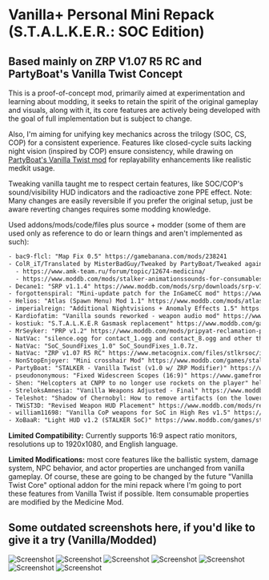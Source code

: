 # Vanilla+ Personal Mini Repack (S.T.A.L.K.E.R.: SOC Edition)

## Based mainly on ZRP V1.07 R5 RC and PartyBoat's Vanilla Twist Concept

This is a proof-of-concept mod, primarily aimed at experimentation and learning about modding, it seeks to retain the spirit of the original gameplay and visuals, along with it, its core features are actively being developed with the goal of full implementation but is subject to change.

Also, I'm aiming for unifying key mechanics across the trilogy (SOC, CS, COP) for a consistent experience. Features like closed-cycle suits lacking night vision (inspired by COP) ensure consistency, while drawing on [PartyBoat's Vanilla Twist mod](https://www.moddb.com/mods/stalker-vanilla-twist/downloads/stalker-vanilla-twist-v10) for replayability enhancements like realistic medkit usage.

Tweaking vanilla taught me to respect certain features, like SOC/COP's sound/visibility HUD indicators and the radioactive zone PPE effect. Note: Many changes are easily reversible if you prefer the original setup, just be aware reverting changes requires some modding knowledge.

Used addons/mods/code/files plus source + modder (some of them are used only as reference to do or learn things and aren't implemented as such):

```txt
- bac9-flcl: "Map Fix 0.5" https://gamebanana.com/mods/238241
- ColR_iT/Translated by MisterBadGuy/Tweaked by PartyBoat/Tweaked again and adapted to multilanguage by forgottenspiral: "Medicine Mod" (one of my favorite Lua scripts)
  - https://www.amk-team.ru/forum/topic/12674-medicina/
  - https://www.moddb.com/mods/stalker-animationssounds-for-consumables/downloads/medicine-rc-ver1-1
- Decane1: "SRP v1.1.4" https://www.moddb.com/mods/srp/downloads/srp-v114
- forgottenspiral: "Mini-update patch for the InGameCC mod" https://www.moddb.com/games/stalker/addons/mini-update-patch-for-the-ingamecc-mod
- Helios: "Atlas (Spawn Menu) Mod 1.1" https://www.moddb.com/mods/atlas-spawn-menu/downloads/atlas-spawn-menu-mod-1-1
- imperialreign: "Additional Nightvisions + Anomaly Effects 1.5" https://www.moddb.com/games/stalker/addons/additional-nightvisions-anomaly-effects-1-5
- Kardiofatim: "Vanilla sounds reworked - weapon audio mod" https://www.moddb.com/games/stalker/addons/vanilla-sounds-reworked-weapon-audio-mod
- kostiuk: "S.T.A.L.K.E.R Gasmask replacement" https://www.moddb.com/games/stalker/addons/stalker-gasmask-replacement
- MrSeyker: "PRP v1.2" https://www.moddb.com/mods/pripyat-reclamation-patch
- NatVac: "silence.ogg for contact_1.ogg and contact_8.ogg and other things" SAVandT_1.1.
- NatVac: "SoC_SoundFixes_1.0" SoC_SoundFixes_1.0.7z.
- NatVac: "ZRP v1.07 R5 RC" https://www.metacognix.com/files/stlkrsoc/index.html
- NonStopEnjoyer: "Mini crosshair Mod" https://www.moddb.com/games/stalker/addons/mini-crosshair-mod
- PartyBoat: "STALKER - Vanilla Twist (v1.0 w/ ZRP Modifier)" https://www.moddb.com/mods/stalker-vanilla-twist/downloads/stalker-vanilla-twist-v10-w-zrp-modifier
- pseudononymous: "Fixed Widescreen Scopes (16:9)" https://www.gamefront.com/games/stalker/file/fixed-widescreen-scopes-16-9
- Shen: "Helcopters at CNPP to no longer use rockets on the player" heli.ltx.
- StreloksAmnesia: "Vanilla Weapons Adjusted - Final" https://www.moddb.com/mods/vanilla-weapons-adjusted/downloads/vanilla-weapons-adjusted-final
- Teleshot: "Shadow of Chernobyl: How to remove artifacts (on the lower left) from the HUD?" https://www.reddit.com/r/stalker/comments/bfc2xd/shadow_of_chernobyl_how_to_remove_artifacts_on/
- TWiST3D: "Revised Weapon HUD Placement" https://www.moddb.com/mods/revised-weapon-hud-placement/downloads/revised-weapon-hud-placement
- william11698: "Vanilla CoP weapons for SoC in High Res v1.5" https://www.moddb.com/games/stalker/addons/vanilla-cop-weapons-for-soc-in-high-res-v15
- XoBaaR: "Light HUD v1.2 (STALKER SoC)" https://www.moddb.com/games/stalker/addons/light-hud-v12
```

**Limited Compatibility:** Currently supports 16:9 aspect ratio monitors, resolutions up to 1920x1080, and English language.

**Limited Modifications:** most core features like the ballistic system, damage system, NPC behavior, and actor properties are unchanged from vanilla gameplay. Of course, these are going to be changed by the future "Vanilla Twist Core" optional addon for the mini repack where I'm going to port these features from Vanilla Twist if possible. Item consumable properties are modified by the Medicine Mod.

## Some outdated screenshots here, if you'd like to give it a try (Vanilla/Modded)

![Screenshot](https://i.ibb.co/8z7HZ8S/Vanilla-Modded-1.jpg)
![Screenshot](https://i.ibb.co/dWM25hs/Vanilla-Modded-2.jpg)
![Screenshot](https://i.ibb.co/Jxpmmvw/Vanilla-Modded-3.jpg)
![Screenshot](https://i.ibb.co/55RVrzQ/Vanilla-Modded-4.jpg)
![Screenshot](https://i.ibb.co/bz3xj6w/Vanilla-Modded-5.jpg)
![Screenshot](https://i.ibb.co/kg9J3dW/Vanilla-Modded-6.jpg)
![Screenshot](https://i.ibb.co/vqMhXK1/Vanilla-Modded-7.jpg)
